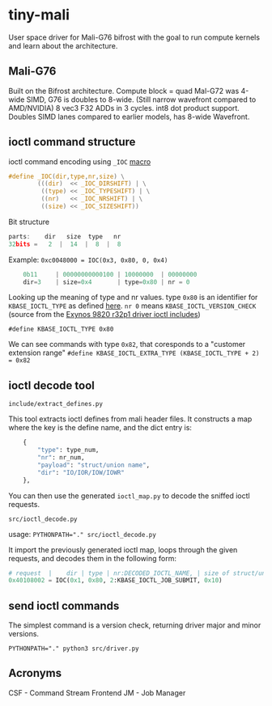 # tiny-mali

User space driver for Mali-G76 bifrost with the goal to run compute kernels and learn about the architecture.

## Mali-G76

Built on the Bifrost architecture.
Compute block = quad
Mal-G72 was 4-wide SIMD, G76 is doubles to 8-wide. (Still narrow wavefront compared to AMD/NVIDIA)
8 vec3 F32 ADDs in 3 cycles.
int8 dot product support.
Doubles SIMD lanes compared to earlier models, has 8-wide Wavefront.

## ioctl command structure

ioctl command encoding using `_IOC` [macro](https://sites.uclouvain.be/SystInfo/usr/include/asm-generic/ioctl.h.html)

```C
#define _IOC(dir,type,nr,size) \
        (((dir)  << _IOC_DIRSHIFT) | \
         ((type) << _IOC_TYPESHIFT) | \
         ((nr)   << _IOC_NRSHIFT) | \
         ((size) << _IOC_SIZESHIFT))
```
Bit structure
```C
parts:    dir   size  type   nr
32bits =   2  |  14  |  8  |  8
```

Example:
`0xc0048000 = IOC(0x3, 0x80, 0, 0x4)`

```C
    0b11     | 00000000000100 | 10000000  | 00000000
    dir=3    | size=0x4       | type=0x80 | nr = 0
```

Looking up the meaning of type and nr values.
type `0x80` is an identifier for `KBASE_IOCTL_TYPE` as defined [here](https://sites.uclouvain.be/SystInfo/usr/include/asm-generic/ioctl.h.html).
`nr 0` means `KBASE_IOCTL_VERSION_CHECK` (source from the [Exynos 9820 r32p1 driver ioctl includes](https://github.com/LineageOS/android_kernel_samsung_exynos9820/blob/lineage-22.1/include/uapi/gpu/arm/bv_r32p1/mali_kbase_ioctl.h))

`#define KBASE_IOCTL_TYPE 0x80`

We can see commands with type `0x82`, that coresponds to a "customer extension range"
`#define KBASE_IOCTL_EXTRA_TYPE (KBASE_IOCTL_TYPE + 2) = 0x82`

## ioctl decode tool

`include/extract_defines.py`

This tool extracts ioctl defines from mali header files. It constructs a map where the key is the define name, and the dict entry is:
```Python
    {
        "type": type_num,
        "nr": nr_num,
        "payload": "struct/union name",
        "dir": "IO/IOR/IOW/IOWR"
    },
```

You can then use the generated `ioctl_map.py` to decode the sniffed ioctl requests.

`src/ioctl_decode.py`

usage: `PYTHONPATH="." src/ioctl_decode.py`

It import the previously generated ioctl map, loops through the given requests, and decodes them in the following form:

```Python
# request  |    dir | type | nr:DECODED_IOCTL_NAME, | size of struct/union
0x40108002 = IOC(0x1, 0x80, 2:KBASE_IOCTL_JOB_SUBMIT, 0x10)
```
## send ioctl commands

The simplest command is a version check, returning driver major and minor versions.

`PYTHONPATH="." python3 src/driver.py`

## Acronyms

CSF - Command Stream Frontend
JM - Job Manager
